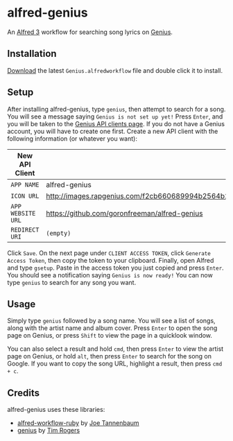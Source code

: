 # alfred-genius

An [Alfred 3](https://www.alfredapp.com/) workflow for searching song lyrics on [Genius](https://genius.com/).

## Installation

[Download](https://github.com/goronfreeman/alfred-genius/releases) the latest `Genius.alfredworkflow` file and double click it to install.

## Setup

After installing alfred-genius, type `genius`, then attempt to search for a song. You will see a message saying `Genius is not set up yet!` Press `Enter`, and you will be taken to the [Genius API clients page](https://genius.com/api-clients/new). If you do not have a Genius account, you will have to create one first. Create a new API client with the following information (or whatever you want):

| New API Client    |                                                                            |
| ----------------- | -------------------------------------------------------------------------- |
| `APP NAME`        | alfred-genius                                                              |
| `ICON URL`        | http://images.rapgenius.com/f2cb660689994b2564b2d493759c02a7.114x114x1.png |
| `APP WEBSITE URL` | https://github.com/goronfreeman/alfred-genius                              |
| `REDIRECT URI`    | `(empty)`                                                                  |

Click `Save`. On the next page under `CLIENT ACCESS TOKEN`, click `Generate Access Token`, then copy the token to your clipboard. Finally, open Alfred and type `gsetup`. Paste in the access token you just copied and press `Enter`. You should see a notification saying `Genius is now ready!` You can now type `genius` to search for any song you want.

## Usage

Simply type `genius` followed by a song name. You will see a list of songs, along with the artist name and album cover. Press `Enter` to open the song page on Genius, or press `Shift` to view the page in a quicklook window.

You can also select a result and hold `cmd`, then press `Enter` to view the artist page on Genius, or hold `alt`, then press `Enter` to search for the song on Google. If you want to copy the song URL, highlight a result, then press `cmd + c`.

## Credits

alfred-genius uses these libraries:

* [alfred-workflow-ruby](https://github.com/joetannenbaum/alfred-workflow-ruby) by [Joe Tannenbaum](https://github.com/joetannenbaum)
* [genius](https://github.com/timrogers/genius) by [Tim Rogers](https://github.com/timrogers)
